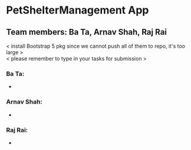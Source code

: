 # PetShelterManagement App
## Team members: Ba Ta, Arnav Shah, Raj Rai
< install Bootstrap 5 pkg since we cannot push all of them to repo, it's too large >
</br>
< please remember to type in your tasks for submission >

### Ba Ta:


-
### Arnav Shah:



-
### Raj Rai:






-
